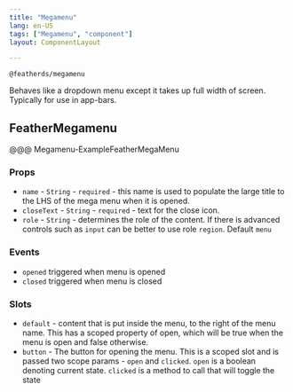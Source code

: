 ```yaml
---
title: "Megamenu"
lang: en-US
tags: ["Megamenu", "component"]
layout: ComponentLayout

---
```



`@featherds/megamenu`

Behaves like a dropdown menu except it takes up full width of screen. Typically for use in app-bars.

## FeatherMegamenu

@@@ Megamenu-ExampleFeatherMegaMenu


### Props

- `name` - `String` - `required` - this name is used to populate the large title to the LHS of the mega menu when it is opened.
- `closeText` - `String` - `required` - text for the close icon.
- `role` - `String` - determines the role of the content. If there is advanced controls such as `input` can be better to use role `region`. Default `menu`

### Events

- `opened` triggered when menu is opened
- `closed` triggered when menu is closed

### Slots

- `default` - content that is put inside the menu, to the right of the menu name. This has a scoped property of open, which will be true when the menu is open and false otherwise.
- `button` - The button for opening the menu. This is a scoped slot and is passed two scope params - `open` and `clicked`. `open` is a boolean denoting current state. `clicked` is a method to call that will toggle the state

